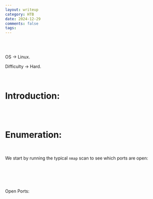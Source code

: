 ```yaml
---
layout: writeup
category: HTB
date: 2024-12-29
comments: false
tags: 
---
```


<br />



<br />

OS -> Linux.

Difficulty -> Hard.

<br />

# Introduction:

<br />



<br />

# Enumeration:

<br />

We start by running the typical `nmap` scan to see which ports are open:

<br />

```bash
```

<br />

Open Ports:


